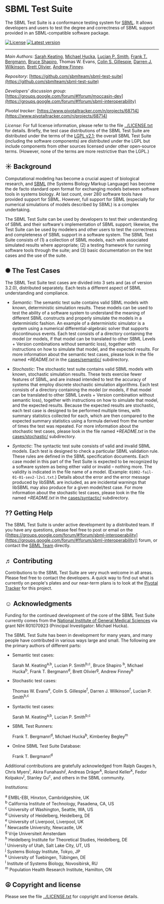 SBML Test Suite
===============

The SBML Test Suite is a conformance testing system for [SBML](http://sbml.org).  It allows developers and users to test the degree and correctness of SBML support provided in an SBML-compatible software package.

[![License](http://img.shields.io/:license-LGPL-blue.svg)](https://www.gnu.org/licenses/old-licenses/lgpl-2.1.en.html)  [![Latest version](https://img.shields.io/badge/Latest_version-3.2-brightgreen.svg)](http://shields.io)

----
*Main Authors*: [Sarah Keating](http://www.ebi.ac.uk/about/people/sarah-keating), [Michael Hucka](http://www.cds.caltech.edu/~mhucka), [Lucian P. Smith](http://www.washington.edu/home/peopledir/?method=name&term=smith), [Frank T. Bergmann](http://www.cos.uni-heidelberg.de/index.php/f.bergmann?l=_e), [Bruce Shapiro](http://www.bruce-shapiro.com), Thomas W. Evans, [Colin S. Gillespie](http://www.ncl.ac.uk/maths/about/staff/profile/colingillespie.html#background), [Darren J. Wilkinson](https://www.staff.ncl.ac.uk/d.j.wilkinson/), [Brett Olivier](http://www.bgoli.net), [Andrew Finney](https://www.linkedin.com/in/andrewmartinfinney).

*Repository*:   [https://github.com/sbmlteam/sbml-test-suite](https://github.com/sbmlteam/sbml-test-suite)

*Developers' discussion group*: [https://groups.google.com/forum/#!forum/moccasin-dev](https://groups.google.com/forum/#!forum/sbml-interoperability)

*Pivotal tracker*: [https://www.pivotaltracker.com/n/projects/68714](https://www.pivotaltracker.com/n/projects/68714)

*License*: For full license information, please refer to the file [../LICENSE.txt](https://raw.githubusercontent.com/sbmlteam/moccasin/master/LICENSE.txt) for details.  Briefly, the test case distributions of the SBML Test Suite are distributed under the terms of the [LGPL v2.1](https://www.gnu.org/licenses/old-licenses/lgpl-2.1.en.html); the overall SBML Test Suite (including the software components) are distributed under the LGPL but include components from other sources licensed under other open-source terms.  (However, none of the terms are more restrictive than the LGPL.)

☀ Background
----------

Computational modeling has become a crucial aspect of biological research, and [SBML](http://sbml.org) (the Systems Biology Markup Language) has become the de facto standard open format for exchanging models between software tools in systems biology.  At last count, over 280 software tools have provided support for SBML.  However, full support for SBML (especially for numerical simulations of models described by SBML) is a complex undertaking.

The SBML Test Suite can be used by developers to test their understanding of SBML and their software's implementation of SBML support; likewise, the Test Suite can be used by modelers and other users to test the correctness and completeness of SBML support in a software system.  The SBML Test Suite consists of (1) a collection of SBML models, each with associated simulated results where appropriate; (2) a testing framework for running software tools through the suite; and (3) basic documentation on the test cases and the use of the suite.

✺ The Test Cases
----------------

The SBML Test Suite test cases are divided into 3 sets and (as of
version 3.2.0), distributed separately.  Each tests a different aspect
of SBML understanding and compliance.

* *Semantic*: The semantic test suite contains valid SBML models with
  known, deterministic simulation results.  These models can be used
  to test the ability of a software system to understand the meaning
  of different SBML constructs and properly simulate the models in a
  deterministic fashion.  An example of a deterministic simulator is a
  system using a numerical differential-algebraic solver that supports
  discontinuous events.  Each test consists of a directory containing
  the model (or models, if that model can be translated to other SBML
  Levels + Version combinations without semantic loss), together with
  instructions on how to simulate that model, and the expected
  results.  For more information about the semantic test cases, please
  look in the file named *+README.txt* in the [cases/semantic/](cases/semantic) subdirectory.

* *Stochastic*: The stochastic test suite contains valid SBML models
  with known, stochastic simulation results.  These tests exercise
  fewer features of SBML, and are instead intended to test the
  accuracy of systems that employ discrete stochastic simulation
  algorithms.  Each test consists of a directory containing the model
  (or models, if that model can be translated to other SBML Levels +
  Version combination without semantic loss), together with
  instructions on how to simulate that model, and the expected
  results.  Because the expected results are stochastic, each test
  case is designed to be performed multiple times, with summary
  statistics collected for each, which are then compared to the
  expected summary statistics using a formula derived from the number
  of times the test was repeated.  For more information about the
  stochastic test cases, please look in the file named *+README.txt*
  in the [cases/stochastic/](cases/stochastic) subdirectory.

* *Syntactic*: The syntactic test suite consists of valid and invalid
  SBML models.  Each test is designed to check a particular SBML
  validation rule.  These rules are defined in the SBML specification
  documents.  Each case model in this part of the Test Suite is
  expected to be recognized by a software system as being either valid
  or invalid &ndash; nothing more.  The validity is indicated in the file
  name of a model.  (Example: `01002-fail-01-01-sev2-l2v1.txt`.)
  Details about the error and the error message produced by libSBML
  are included, as are incidental warnings that libSBML may also
  produce for a given model/test case.  For more information about the
  stochastic test cases, please look in the file named *+README.txt*
  in the [cases/syntactic/](cases/syntactic) subdirectory.


⁇ Getting Help
------------

The SBML Test Suite is under active development by a distributed team.  If you have any questions, please feel free to post or email on the  ([https://groups.google.com/forum/#!forum/sbml-interoperability](https://groups.google.com/forum/#!forum/sbml-interoperability)) forum, or contact the [SBML Team](mailto:sbml-team@caltech.edu) directly.


♬ Contributing
------------

Contributions to the SBML Test Suite are very much welcome in all areas.  Please feel free to contact the developers.  A quick way to find out what is currently on people's plates and our near-term plans is to look at the [Pivotal Tracker](https://www.pivotaltracker.com/n/projects/68714) for this project.


☺ Acknowledgments
-----------------------

Funding for the continued development of the core of the SBML Test Suite currently comes from the [National Institute of General Medical Sciences](https://www.nigms.nih.gov) via grant NIH R01070923 (Principal Investigator: Michael Hucka).

The SBML Test Suite has been in development for many years, and many people have contributed in various ways large and small.  The following are the primary authors of different parts:

* Semantic test cases:

  Sarah M. Keating<sup>a,b</sup>, Lucian P. Smith<sup>b,c</sup>, Bruce Shapiro <sup>b</sup>, Michael Hucka<sup>b</sup>, Frank T. Bergmann<sup>d</sup>, Brett Olivier<sup>g</sup>, Andrew Finney<sup>b</sup>

* Stochastic test cases:

  Thomas W. Evans<sup>e</sup>, Colin S. Gillespie<sup>f</sup>, Darren J. Wilkinson<sup>f</sup>, Lucian P. Smith<sup>b,c</sup>
   
* Syntactic test cases:

  Sarah M. Keating<sup>a,b</sup>, Lucian P. Smith<sup>b,c</sup>

* SBML Test Runners:

  Frank T. Bergmann<sup>d</sup>, Michael Hucka<sup>b</sup>, Kimberley Begley<sup>m</sup>

* Online SBML Test Suite Database:

  Frank T. Bergmann<sup>d</sup>

Additional contributions are gratefully acknowledged from Ralph Gauges h</sup>, Chris Myers<sup>i</sup>, Akira Funahashi<sup>j</sup>, Andreas Dräger<sup>k</sup>, Roland Keller<sup>k</sup>, Fedor Kolpakov<sup>l</sup>, Stanley Gu<sup>c</sup>, and others in the SBML community.

Institutions:

  <sup>a</sup> EMBL-EBI, Hinxton, Cambridgeshire, UK<br>
  <sup>b</sup> California Institute of Technology, Pasadena, CA, US<br>
  <sup>c</sup> University of Washington, Seattle, WA, US<br>
  <sup>d</sup> University of Heidelberg, Heidelberg, DE<br>
  <sup>e</sup> University of Liverpool, Liverpool, UK<br>
  <sup>f</sup> Newcastle University, Newcastle, UK<br>
  <sup>g</sup> Vrije Universiteit Amsterdam<br>
  <sup>h</sup> Heidelberg Institute for Theoretical Studies, Heidelberg, DE<br>
  <sup>i</sup> University of Utah, Salt Lake City, UT, US<br>
  <sup>j</sup> Systems Biology Institute, Tokyo, JP<br>
  <sup>k</sup> University of Tuebingen, Tübingen, DE<br>
  <sup>l</sup> Institute of Systems Biology, Novosibirsk, RU   <br>
  <sup>m</sup> Population Health Research Institute, Hamilton, ON<br>


☮ Copyright and license
---------------------

Please see the file [../LICENSE.txt](https://raw.githubusercontent.com/sbmlteam/moccasin/master/LICENSE.txt) for copyright and license details.
